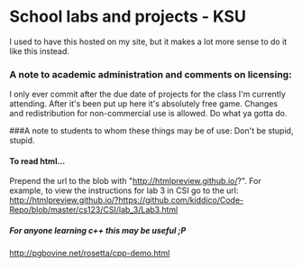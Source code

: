 # School labs and projects - KSU
I used to have this hosted on my site, but it makes a lot more sense to do it like this instead.

### A note to academic administration and comments on licensing:
I only ever commit after the due date of projects for the class I'm currently attending. After it's been put up here it's absolutely free game. Changes and redistribution for non-commercial use is allowed. Do what ya gotta do.

###A note to students to whom these things may be of use:
Don't be stupid, stupid.


#### To read html...
Prepend the url to the blob with "http://htmlpreview.github.io/?".
For example, to view the instructions for lab 3 in CSI go to the url:
http://htmlpreview.github.io/?https://github.com/kiddico/Code-Repo/blob/master/cs123/CSI/lab_3/Lab3.html

##### For anyone learning c++ this may be useful ;P
http://pgbovine.net/rosetta/cpp-demo.html
